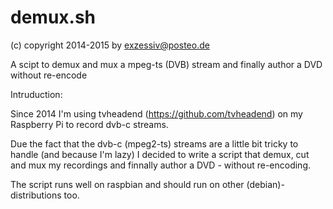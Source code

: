# demux.sh

(c) copyright 2014-2015 by exzessiv@posteo.de

A scipt to demux and mux a mpeg-ts (DVB) stream and finally author a DVD without re-encode

Intruduction:

Since 2014 I'm using tvheadend (https://github.com/tvheadend) on my Raspberry Pi to record dvb-c streams.

Due the fact that the dvb-c (mpeg2-ts) streams are a little bit tricky to handle (and because I'm lazy) I
decided to write a script that demux, cut and mux my recordings and finnally author a DVD - without re-encoding.

The script runs well on raspbian and should run on other (debian)-distributions too.
